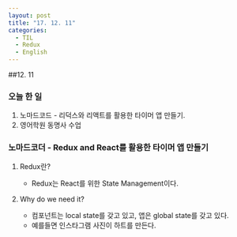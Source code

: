 ```yaml
---
layout: post
title: "17. 12. 11"
categories:
  - TIL
  - Redux
  - English
---
```


##12. 11

### 오늘 한 일

1.	노마드코드 - 리덕스와 리액트를 활용한 타이머 앱 만들기.
2.	영어학원 동명사 수업

### 노마드코더 - Redux and React를 활용한 타이머 앱 만들기

1.	Redux란?

	-	Redux는 React를 위한 State Management이다.

2.	Why do we need it?

	-	컴포넌트는 local state를 갖고 있고, 앱은 global state를 갖고 있다.
	-	예를들면 인스타그램 사진이 하트를 만든다.
